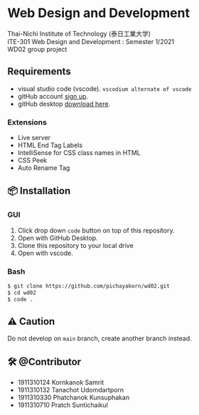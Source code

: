 # Web Design and Development 
Thai-Nichi Institute of Technology (泰日工業大学)  
ITE-301 Web Design and Development : Semester 1/2021  
WD02 group project

## Requirements

- visual studio code (vscode). `vscodium alternate of vscode`
- gitHub account [sign up](https://github.com/).
- gitHub desktop [download here](https://github.com/).

### Extensions
- Live server
- HTML End Tag Labels
- IntelliSense for CSS class names in HTML
- CSS Peek
- Auto Rename Tag

## 📦 Installation

### GUI
1. Click drop down `code` button on top of this repository.
2. Open with GitHub Desktop.
3. Clone this repository to your local drive
4. Open with vscode.

### Bash
```bash
$ git clone https://github.com/pichayakorn/wd02.git
$ cd wd02
$ code .
```
## ⚠️ Caution
Do not develop on `main` branch, create another branch instead.

## 🛠️ @Contributor 
- 1911310124 Kornkanok Samrit  
- 1911310132 Tanachot Udomdartporn  
- 1911310330 Phatchanok Kunsuphakan  
- 1911310710 Pratch Suntichaikul  